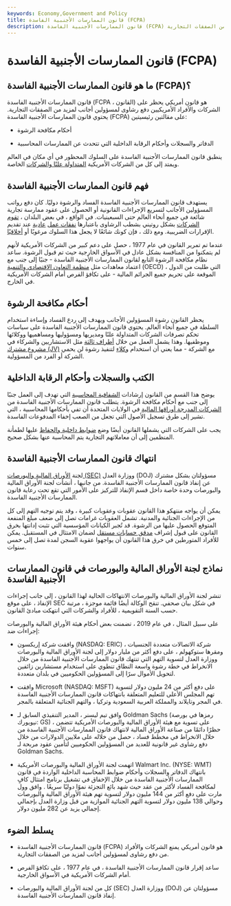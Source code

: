 ```yaml
---
keywords: Economy,Government and Policy
title: قانون الممارسات الأجنبية الفاسدة (FCPA)
description: قانون الممارسات الأجنبية الفاسدة (FCPA) هو قانون أمريكي يحظر دفع رشاوى للمسؤولين الأجانب لمزيد من الصفقات التجارية.
---
```


# قانون الممارسات الأجنبية الفاسدة (FCPA)
## ما هو قانون الممارسات الأجنبية الفاسدة (FCPA)؟

قانون الممارسات الأجنبية الفاسدة (FCPA ، القانون) هو قانون أمريكي يحظر على الشركات والأفراد الأمريكيين دفع رشاوى لمسؤولين أجانب لمزيد من الصفقات التجارية. يحتوي قانون الممارسات الأجنبية الفاسدة (FCPA) على مقالتين رئيسيتين:

- أحكام مكافحة الرشوة

- الدفاتر والسجلات وأحكام الرقابة الداخلية التي تتحدث عن الممارسات المحاسبية

ينطبق قانون الممارسات الأجنبية الفاسدة على السلوك المحظور في أي مكان في العالم ويمتد إلى كل من الشركات الأمريكية [المتداولة علنًا والشركات](/publiccompany) الخاصة.

## فهم قانون الممارسات الأجنبية الفاسدة

يستهدف قانون الممارسات الأجنبية الفاسدة الفساد والرشوة دوليًا. كان دفع رواتب المسؤولين الأجانب لتسريع الإجراءات القانونية أو الحصول على عقود ممارسة تجارية شائعة في جميع أنحاء العالم حتى السبعينيات. في الواقع ، في بعض البلدان ، [تقوم الشركات](/corporation) بشكل روتيني بشطب الرشاوى باعتبارها [نفقات عمل](/businessexpenses) [عادية](/businessexpenses) عند تقديم الإقرارات الضريبية. ومع ذلك ، فإن كونك شائعًا لا يجعل هذا السلوك مرغوبًا أو [أخلاقيًا](/business-ethics).

عندما تم تمرير القانون في عام 1977 ، حصل على دعم كبير من الشركات الأمريكية لأنهم لم يتمكنوا من المنافسة بشكل عادل في الأسواق الخارجية حيث تم قبول الرشوة. ساعد نظام مكافحة الرشوة التابع لقانون الممارسات الأجنبية الفاسدة - جنبًا إلى جنب مع اعتماد معاهدات مثل [منظمة التعاون الاقتصادي والتنمية](/oecd) (OECD) ، التي طلبت من الدول الموقعة على تحريم جميع الجرائم المالية - على تكافؤ الفرص أمام الشركات الأمريكية في الخارج.

## أحكام مكافحة الرشوة

يحظر القانون رشوة المسؤولين الأجانب ويهدف إلى ردع الفساد وإساءة استخدام السلطة في جميع أنحاء العالم. يحتوي قانون الممارسات الأجنبية الفاسدة على سياسات تحكم تصرفات الشركات المتداولة علنًا ومديريها ومسؤوليها ومساهميها ووكلائها وموظفيها. وهذا يشمل العمل من خلال [أطراف ثالثة](/third-party) مثل الاستشاريين والشركاء في [مشروع مشترك (JV)](/jointventure) مع الشركة - مما يعني أن استخدام [وكلاء](/proxy) لتنفيذ رشوة لن يحمي الشركة أو الفرد من المسؤولية.

## الكتب والسجلات وأحكام الرقابة الداخلية

يوضح هذا القسم من القانون إرشادات [الشفافية المحاسبية](/transparency) التي تهدف إلى العمل جنبًا إلى جنب مع أحكام مكافحة الرشوة. يتطلب قانون الممارسات الأجنبية الفاسدة من [الشركات المدرجة أوراقها المالية](/listedsecurity) في الولايات المتحدة أن تفي بأحكامها المحاسبية ، التي تشير إلى طرق تسجيل الأصول التي تجعل من الصعب إخفاء المدفوعات الفاسدة.

يجب على الشركات التي يشملها القانون أيضًا وضع [ضوابط داخلية والحفاظ](/internalcontrols) عليها لطمأنة المنظمين إلى أن معاملاتهم التجارية يتم المحاسبة عنها بشكل صحيح.

## انتهاك قانون الممارسات الأجنبية الفاسدة

لجنة [الأوراق المالية والبورصات (SEC)](/sec) ووزارة العدل (DOJ) مسؤولتان بشكل مشترك عن إنفاذ قانون الممارسات الأجنبية الفاسدة. من جانبها ، أنشأت لجنة الأوراق المالية والبورصات وحدة خاصة داخل قسم الإنفاذ للتركيز على الأمور التي تقع تحت رعاية قانون الممارسات الأجنبية الفاسدة.

يمكن أن يواجه منتهكو هذا القانون عقوبات وعقوبات كبيرة ، وقد يتم توجيه التهم إلى كل من الإجراءات الجنائية والمدنية. تشمل العقوبات غرامات تصل إلى ضعف مبلغ المنفعة المتوقع الحصول عليها من الرشوة. قد تُجبر الكيانات المؤسسية التي تثبت إدانتها بخرق القانون على قبول إشراف [مدقق حسابات مستقل](/independentauditor) لضمان الامتثال في المستقبل. يمكن للأفراد المتورطين في خرق هذا القانون أن يواجهوا عقوبة السجن لمدة تصل إلى خمس سنوات.

## نماذج لجنة الأوراق المالية والبورصات في قانون الممارسات الأجنبية الفاسدة

تنشر لجنة الأوراق المالية والبورصات الانتهاكات الحالية لهذا القانون ، إلى جانب إجراءات الإنفاذ ، على موقع SEC في شكل بيان صحفي. تنقح الوكالة أيضًا قائمة موجزة ، مرتبة حسب السنة التقويمية ، للأفراد والشركات التي انتهكت مبادئ القانون.

على سبيل المثال ، في عام 2019 ، تضمنت بعض أحكام هيئة الأوراق المالية والبورصات إجراءات ضد:

- وافقت شركة إريكسون (NASDAQ: ERIC) ، شركة الاتصالات متعددة الجنسيات ومقرها ستوكهولم ، على دفع أكثر من مليار دولار إلى لجنة الأوراق المالية والبورصات ووزارة العدل لتسوية التهم التي تنتهك قانون الممارسات الأجنبية الفاسدة من خلال الانخراط في خطة رشوة واسعة النطاق تنطوي على استخدام مستشارين زائفين لتحويل الأموال سرًا إلى المسؤولين الحكوميين في بلدان متعددة.

- وافقت Microsoft (NASDAQ: MSFT) على دفع أكثر من 24 مليون دولار لتسوية تهم المجلس الأعلى للتعليم المتعلقة بانتهاكات قانون الممارسات الأجنبية الفاسدة في المجر وتايلاند والمملكة العربية السعودية وتركيا ، والتهم الجنائية المتعلقة بالمجر.

- وافق تيم ليسنر ، المدير التنفيذي السابق لـ Goldman Sachs (رمزها في بورصة نيويورك: GS) ، على تسوية مع هيئة الأوراق المالية والبورصات الأمريكية تتضمن حظرًا دائمًا من صناعة الأوراق المالية لانتهاك قانون الممارسات الأجنبية الفاسدة من خلال الانخراط في مخطط فساد ، حصل من خلاله على ملايين الدولارات من خلال دفع رشاوى غير قانونية للعديد من المسؤولين الحكوميين لتأمين عقود مربحة لـ Goldman Sachs.

- اتهمت لجنة الأوراق المالية والبورصات الأمريكية Walmart Inc. (NYSE: WMT) بانتهاك الدفاتر والسجلات وأحكام ضوابط المحاسبة الداخلية الواردة في قانون الممارسات الأجنبية الفاسدة من خلال الإخفاق في تشغيل برنامج امتثال كافٍ لمكافحة الفساد لأكثر من عقد حيث شهد بائع التجزئة نموًا دوليًا سريعًا . وافق وول مارت على دفع أكثر من 144 مليون دولار لتسوية تهم هيئة الأوراق المالية والبورصات وحوالي 138 مليون دولار لتسوية التهم الجنائية الموازية من قبل وزارة العدل بإجمالي إجمالي يزيد عن 282 مليون دولار.

## يسلط الضوء

- قانون الممارسات الأجنبية الفاسدة (FCPA) هو قانون أمريكي يمنع الشركات والأفراد من دفع رشاوى لمسؤولين أجانب لمزيد من الصفقات التجارية.

- ساعد إقرار قانون الممارسات الأجنبية الفاسدة ، في عام 1977 ، على تكافؤ الفرص أمام الشركات الأمريكية في الأسواق الخارجية.

- كل من لجنة الأوراق المالية والبورصات (SEC) ووزارة العدل (DOJ) مسؤولتان عن إنفاذ قانون الممارسات الأجنبية الفاسدة.

